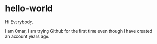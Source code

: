 # hello-world

Hi Everybody,

I am Omar, I am trying Github for the first time even though I have created an account years ago.
